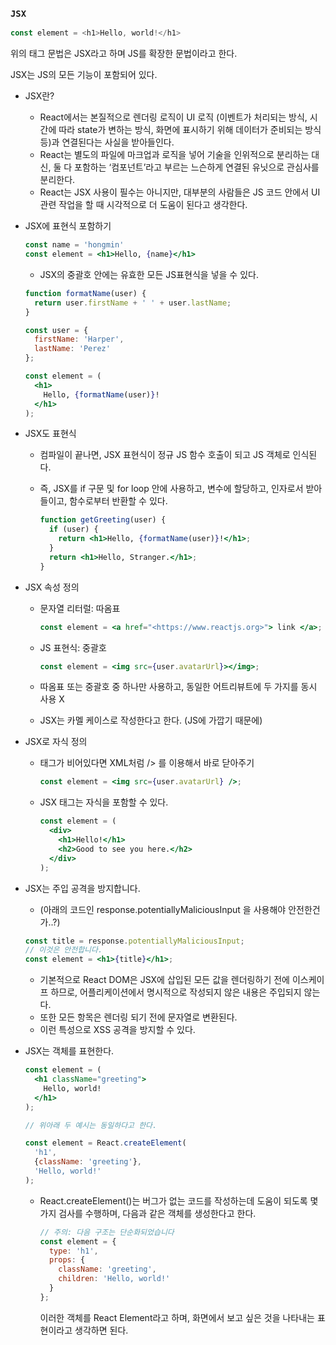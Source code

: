 ### `JSX`

```javascript
const element = <h1>Hello, world!</h1>
```

위의 태그 문법은 JSX라고 하며 JS를 확장한 문법이라고 한다.

JSX는 JS의 모든 기능이 포함되어 있다.

- JSX란?

  - React에서는 본질적으로 렌더링 로직이 UI 로직 (이벤트가 처리되는 방식, 시간에 따라 state가 변하는 방식, 화면에 표시하기 위해 데이터가 준비되는 방식 등)과 연결된다는 사실을 받아들인다.
  - React는 별도의 파일에 마크업과 로직을 넣어 기술을 인위적으로 분리하는 대신, 둘 다 포함하는 ‘컴포넌트’라고 부르는 느슨하게 연결된 유닛으로 관심사를 분리한다.
  - React는 JSX 사용이 필수는 아니지만, 대부분의 사람들은 JS 코드 안에서 UI 관련 작업을 할 때 시각적으로 더 도움이 된다고 생각한다.

- JSX에 표현식 포함하기

  ```jsx
  const name = 'hongmin'
  const element = <h1>Hello, {name}</h1>
  ```

  - JSX의 중괄호 안에는 유효한 모든 JS표현식을 넣을 수 있다.

  ```jsx
  function formatName(user) {
    return user.firstName + ' ' + user.lastName;
  }
  
  const user = {
    firstName: 'Harper',
    lastName: 'Perez'
  };
  
  const element = (
    <h1>
      Hello, {formatName(user)}!
    </h1>
  );
  ```

- JSX도 표현식

  - 컴파일이 끝나면, JSX 표현식이 정규 JS 함수 호출이 되고 JS 객체로 인식된다.

  - 즉, JSX를 if 구문 및 for loop 안에 사용하고, 변수에 할당하고, 인자로서 받아들이고, 함수로부터 반환할 수 있다.

    ```jsx
    function getGreeting(user) {
      if (user) {
        return <h1>Hello, {formatName(user)}!</h1>;
      }
      return <h1>Hello, Stranger.</h1>;
    }
    ```

- JSX 속성 정의

  - 문자열 리터럴: 따옴표

    ```jsx
    const element = <a href="<https://www.reactjs.org>"> link </a>;
    ```

  - JS 표현식: 중괄호

    ```jsx
    const element = <img src={user.avatarUrl}></img>;
    ```

  - 따옴표 또는 중괄호 중 하나만 사용하고, 동일한 어트리뷰트에 두 가지를 동시 사용 X

  - JSX는 카멜 케이스로 작성한다고 한다. (JS에 가깝기 때문에)

- JSX로 자식 정의

  - 태그가 비어있다면 XML처럼 /> 를 이용해서 바로 닫아주기

    ```jsx
    const element = <img src={user.avatarUrl} />;
    ```

  - JSX 태그는 자식을 포함할 수 있다.

    ```jsx
    const element = (
      <div>
        <h1>Hello!</h1>
        <h2>Good to see you here.</h2>
      </div>
    );
    ```

- JSX는 주입 공격을 방지합니다.

  - (아래의 코드인 response.potentiallyMaliciousInput 을 사용해야 안전한건가..?)

  ```jsx
  const title = response.potentiallyMaliciousInput;
  // 이것은 안전합니다.
  const element = <h1>{title}</h1>;
  ```

  - 기본적으로 React DOM은 JSX에 삽입된 모든 값을 렌더링하기 전에 이스케이프 하므로, 어플리케이션에서 명시적으로 작성되지 않은 내용은 주입되지 않는다.
  - 또한 모든 항목은 렌더링 되기 전에 문자열로 변환된다.
  - 이런 특성으로 XSS 공격을 방지할 수 있다.

- JSX는 객체를 표현한다.

  ```jsx
  const element = (
    <h1 className="greeting">
      Hello, world!
    </h1>
  );
  
  // 위아래 두 예시는 동일하다고 한다.
  
  const element = React.createElement(
    'h1',
    {className: 'greeting'},
    'Hello, world!'
  );
  ```

  - React.createElement()는 버그가 없는 코드를 작성하는데 도움이 되도록 몇 가지 검사를 수행하며, 다음과 같은 객체를 생성한다고 한다.

    ```jsx
    // 주의: 다음 구조는 단순화되었습니다
    const element = {
      type: 'h1',
      props: {
        className: 'greeting',
        children: 'Hello, world!'
      }
    };
    ```

    이러한 객체를 React Element라고 하며, 화면에서 보고 싶은 것을 나타내는 표현이라고 생각하면 된다.